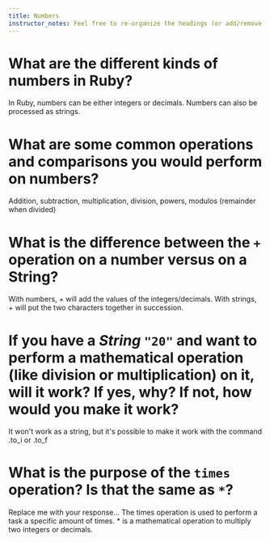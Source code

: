 ```yaml
---
title: Numbers
instructor_notes: Feel free to re-organize the headings (or add/remove headings) below. We included the headings for your benefit, but it's 100% fine if you want to write your responses in some different structure.
---
```


# What are the different kinds of numbers in Ruby?

In Ruby, numbers can be either integers or decimals. Numbers can also be processed as strings.

# What are some common operations and comparisons you would perform on numbers?

Addition, subtraction, multiplication, division, powers, modulos (remainder when divided)

# What is the difference between the `+` operation on a number versus on a String?

With numbers, + will add the values of the integers/decimals. With strings, + will put the two characters together in succession.

# If you have a _String_ `"20"` and want to perform a mathematical operation (like division or multiplication) on it, will it work? If yes, why? If not, how would you make it work?

It won't work as a string, but it's possible to make it work with the command .to_i or .to_f

# What is the purpose of the `times` operation? Is that the same as `*`?

Replace me with your response...
The times operation is used to perform a task a specific amount of times. * is a mathematical operation to multiply two integers or decimals.